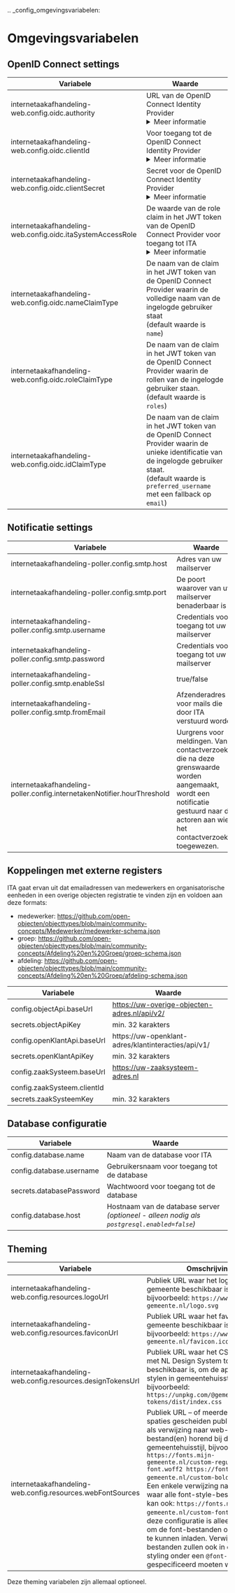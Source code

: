.. _config_omgevingsvariabelen:

Omgevingsvariabelen
===================

OpenID Connect settings
---------------------------------
| **Variabele**                      | **Waarde**                                                                                                  |
|------------------------------------|----------------------------------------------------------------------------------------------------------|
| internetaakafhandeling-web.config.oidc.authority            | URL van de OpenID Connect Identity Provider <details> <summary>Meer informatie </summary>Bijvoorbeeld: `https://login.microsoftonline.com/ce1a3f2d-2265-4517-a8b4-3e4f381461ab/v2.0` </details>         |
| internetaakafhandeling-web.config.oidc.clientId            | Voor toegang tot de OpenID Connect Identity Provider <details> <summary>Meer informatie </summary>Bijvoorbeeld: `54f66f54-71e5-45f1-8634-9158c41f602a` </details>  |
| internetaakafhandeling-web.config.oidc.clientSecret            | Secret voor de OpenID Connect Identity Provider <details> <summary>Meer informatie </summary>Bijvoorbeeld: `VM2B!ccnebNe.M*gxH63*NXc8iTiAGhp` </details>    |
| internetaakafhandeling-web.config.oidc.itaSystemAccessRole            | De waarde van de role claim in het JWT token van de OpenID Connect Provider voor toegang tot ITA <details> <summary>Meer informatie </summary>Bijvoorbeeld: `ITA-Gebruiker` </details>     |
| internetaakafhandeling-web.config.oidc.nameClaimType            | De naam van de claim in het JWT token van de OpenID Connect Provider waarin de volledige naam van de ingelogde gebruiker staat <br/> (default waarde is `name`) |
| internetaakafhandeling-web.config.oidc.roleClaimType            | De naam van de claim in het JWT token van de OpenID Connect Provider waarin de rollen van de ingelogde gebruiker staan. <br/> (default waarde is `roles`)  |
| internetaakafhandeling-web.config.oidc.idClaimType            | De naam van de claim in het JWT token van de OpenID Connect Provider waarin de unieke identificatie van de ingelogde gebruiker staat. <br/> (default waarde is `preferred_username` met een fallback op `email`)   |

Notificatie settings
---------------------------------

| **Variabele**                      | **Waarde**                                                                                                  |
|------------------------------------|----------------------------------------------------------------------------------------------------------|
| internetaakafhandeling-poller.config.smtp.host            | Adres van uw mailserver                                                                                  |
| internetaakafhandeling-poller.config.smtp.port            | De poort waarover van uw mailserver benaderbaar is                                                      |
| internetaakafhandeling-poller.config.smtp.username        | Credentials voor toegang tot uw mailserver                                                               |
| internetaakafhandeling-poller.config.smtp.password        | Credentials voor toegang tot uw mailserver                                                               |
| internetaakafhandeling-poller.config.smtp.enableSsl       | true/false                                                                                                |
| internetaakafhandeling-poller.config.smtp.fromEmail       | Afzenderadres voor mails die door ITA verstuurd worden                                                   |
| internetaakafhandeling-poller.config.internetakenNotifier.hourThreshold | Uurgrens voor meldingen. Van contactverzoeken die na deze grenswaarde worden aangemaakt, wordt een notificatie gestuurd naar de actoren aan wie het contactverzoek is toegewezen.  |

 
Koppelingen met externe registers
---------------------------------

ITA gaat ervan uit dat emailadressen van medewerkers en organisatorische eenheden in een overige objecten registratie te vinden zijn en voldoen aan deze formats:
- medewerker: https://github.com/open-objecten/objecttypes/blob/main/community-concepts/Medewerker/medewerker-schema.json
- groep: https://github.com/open-objecten/objecttypes/blob/main/community-concepts/Afdeling%20en%20Groep/groep-schema.json
- afdeling:  https://github.com/open-objecten/objecttypes/blob/main/community-concepts/Afdeling%20en%20Groep/afdeling-schema.json

| **Variabele**                      | **Waarde**                                                                                                  |
|------------------------------------|----------------------------------------------------------------------------------------------------------|
| config.objectApi.baseUrl | https://uw-overige-objecten-adres.nl/api/v2/  |
| secrets.objectApiKey | min. 32 karakters  |
| config.openKlantApi.baseUrl | https://uw-openklant-adres/klantinteracties/api/v1/  |
| secrets.openKlantApiKey | min. 32 karakters  |
| config.zaakSysteem.baseUrl |  https://uw-zaaksysteem-adres.nl |
| config.zaakSysteem.clientId |   |
| secrets.zaakSysteemKey |  min. 32 karakters |


Database configuratie
---------------------------------
| **Variabele**                      | **Waarde**                                                                                                  |
|------------------------------------|----------------------------------------------------------------------------------------------------------|
| config.database.name            | Naam van de database voor ITA                                                         |
| config.database.username        | Gebruikersnaam voor toegang tot de database                                           |
| secrets.databasePassword        | Wachtwoord voor toegang tot de database                                               |
| config.database.host            | Hostnaam van de database server *(optioneel - alleen nodig als `postgresql.enabled=false`)* |

Theming
------------------

| Variabele                       | Omschrijving |
|--------------------------------|--------------|
| internetaakafhandeling-web.config.resources.logoUrl          | Publiek URL waar het logo van de gemeente beschikbaar is, bijvoorbeeld: `https://www.mijn-gemeente.nl/logo.svg` |
| internetaakafhandeling-web.config.resources.faviconUrl       | Publiek URL waar het favicon van de gemeente beschikbaar is, bijvoorbeeld: `https://www.mijn-gemeente.nl/favicon.ico` |
| internetaakafhandeling-web.config.resources.designTokensUrl  | Publiek URL waar het CSS-bestand met NL Design System tokens beschikbaar is, om de applicatie te stylen in gemeentehuisstijl, bijvoorbeeld: `https://unpkg.com/@gemeente/design-tokens/dist/index.css` |
| internetaakafhandeling-web.config.resources.webFontSources   | Publiek URL – of meerdere door spaties gescheiden publieke URL's – als verwijzing naar web-font-bestand(en) horend bij de gemeentehuisstijl, bijvoorbeeld: `https://fonts.mijn-gemeente.nl/custom-regular-font.woff2 https://fonts.mijn-gemeente.nl/custom-bold-font.woff2`. Een enkele verwijzing naar de locatie waar alle font-style-bestanden staan kan ook: `https://fonts.mijn-gemeente.nl/custom-font/`. **Let op:** deze configuratie is alleen bedoeld om de font-bestanden onder CORS te kunnen inladen. Verwijzingen naar bestanden zullen ook in de theme styling onder een `@font-face` ruleset gespecificeerd moeten worden. |


Deze theming variabelen zijn allemaal optioneel.
